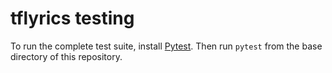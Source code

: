 # tflyrics testing

To run the complete test suite, install
[Pytest](https://docs.pytest.org/en/latest/). Then run `pytest` from the
base directory of this repository.